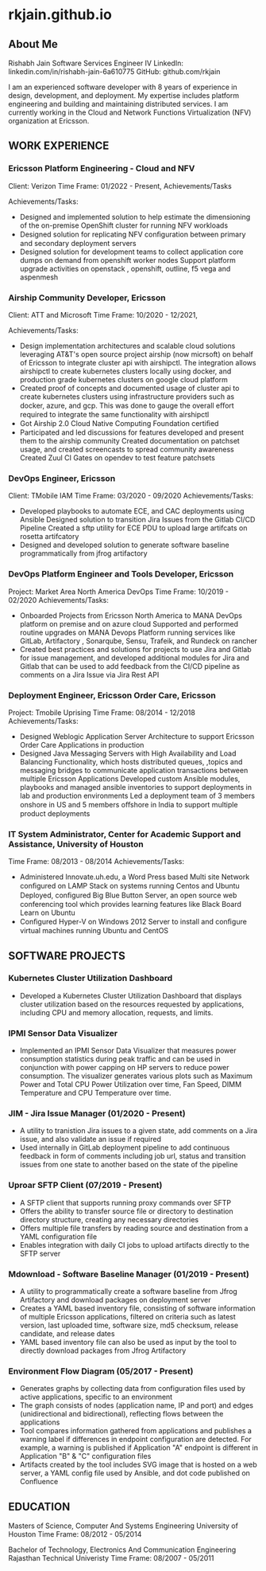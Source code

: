 # rkjain.github.io

## About Me

Rishabh Jain
Software Services Engineer IV
LinkedIn: linkedin.com/in/rishabh-jain-6a610775
GitHub: github.com/rkjain

I am an experienced software developer with 8 years of experience in design, development, and deployment. My expertise includes platform engineering and building and maintaining distributed services. I am currently working in the Cloud and Network Functions Virtualization (NFV) organization at Ericsson.


## WORK EXPERIENCE

### Ericsson Platform Engineering - Cloud and NFV
Client: Verizon
Time Frame: 01/2022 - Present, Achievements/Tasks

Achievements/Tasks:
- Designed and implemented solution to help estimate the dimensioning of the on-premise OpenShift cluster for running NFV
workloads
- Designed solution for replicating NFV conﬁguration between primary and secondary deployment servers
- Designed solution for development teams to collect application core dumps on demand from openshift worker nodes Support platform upgrade activities on openstack , openshift, outline, f5 vega and aspenmesh

### Airship Community Developer, Ericsson 
Client:  ATT and Microsoft
Time Frame: 10/2020 - 12/2021,

Achievements/Tasks:
- Design implementation architectures and scalable cloud solutions leveraging AT&T's open source project airship (now micrsoft) on
behalf of Ericsson to integrate cluster api with airshipctl. The integration allows airshipctl to create kubernetes clusters locally using docker, and production grade kubernetes clusters on google cloud platform
- Created proof of concepts and documented usage of cluster api to create kubernetes clusters using infrastructure providers such as docker, azure, and gcp. This was done to gauge the overall eﬀort required to integrate the same functionality with airshipctl
- Got Airship 2.0 Cloud Native Computing Foundation certiﬁed
- Participated and led discussions for features developed and present them to the airship community Created documentation on patchset usage, and created screencasts to spread community awareness Created Zuul CI Gates on opendev to test feature patchsets


### DevOps Engineer, Ericsson 
Client: TMobile IAM
Time Frame: 03/2020 - 09/2020
Achievements/Tasks:
- Developed playbooks to automate ECE, and CAC deployments using Ansible Designed solution to transition Jira Issues from the Gitlab CI/CD Pipeline Created a sftp utility for ECE PDU to upload large artifcats on rosetta artifcatory
- Designed and developed solution to generate software baseline programmatically from jfrog artifactory


### DevOps Platform Engineer and Tools Developer, Ericsson
Project: Market Area North America DevOps
Time Frame: 10/2019 - 02/2020
Achievements/Tasks:
- Onboarded Projects from Ericsson North America to MANA DevOps platform on premise and on azure cloud
Supported and performed routine upgrades on MANA Devops Platform running services like GitLab, Artifactory , Sonarqube, Sensu, Trafeik, and Rundeck on rancher
- Created best practices and solutions for projects to use Jira and Gitlab for issue management, and developed additional modules for Jira and Gitlab that can be used to add feedback from the CI/CD pipeline as comments on a Jira Issue via Jira Rest API


### Deployment Engineer, Ericsson Order Care, Ericsson
Project: Tmobile Uprising
Time Frame: 08/2014 - 12/2018
Achievements/Tasks:
- Designed Weblogic Application Server Architecture to support Ericsson Order Care Applications in production
- Designed Java Messaging Servers with High Availability and Load Balancing Functionality, which hosts distributed queues, ,topics and messaging bridges to communicate application transactions between multiple Ericsson Applications
Developed custom Ansible modules, playbooks and managed ansible inventories to support deployments in lab and production environments
Led a deployment team of 3 members onshore in US and 5 members oﬀshore in India to support multiple product deployments


### IT System Administrator, Center for Academic Support and Assistance, University of Houston
Time Frame: 08/2013 - 08/2014
Achievements/Tasks:
- Administered Innovate.uh.edu, a Word Press based Multi site Network conﬁgured on LAMP Stack on systems running Centos and Ubuntu
Deployed, conﬁgured Big Blue Button Server, an open source web conferencing tool which provides learning features like Black Board Learn on Ubuntu
- Conﬁgured Hyper-V on Windows 2012 Server to install and conﬁgure virtual machines running Ubuntu and CentOS

## SOFTWARE PROJECTS

### Kubernetes Cluster Utilization Dashboard

- Developed a Kubernetes Cluster Utilization Dashboard that displays cluster utilization based on the resources requested by applications, 
  including CPU and memory allocation, requests, and limits.

### IPMI Sensor Data Visualizer
- Implemented an IPMI Sensor Data Visualizer that measures power consumption statistics during peak traffic and can be used in conjunction with power capping on HP servers to reduce power consumption. 
  The visualizer generates various plots such as Maximum Power and Total CPU Power Utilization over time, Fan Speed, DIMM Temperature and CPU Temperature over time.



### JIM - Jira Issue Manager (01/2020 - Present)
- A utility to tranistion Jira issues to a given state, add comments on a Jira issue, and also validate an issue if required
- Used internally in GitLab deployment pipeline to add continuous feedback in form of comments including job url, status and transition issues from one state to another based on the state of the pipeline

### Uproar SFTP Client (07/2019 - Present)
- A SFTP client that supports running proxy commands over SFTP
- Offers the ability to transfer source file or directory to destination directory structure, creating any necessary directories
- Offers multiple file transfers by reading source and destination from a YAML configuration file
- Enables integration with daily CI jobs to upload artifacts directly to the SFTP server

### Mdownload - Software Baseline Manager (01/2019 - Present)
- A utility to programmatically create a software baseline from Jfrog Artifactory and download packages on deployment server
- Creates a YAML based inventory file, consisting of software information of multiple Ericsson applications, filtered on criteria such as latest version, last uploaded time, software size, md5 checksum, release candidate, and release dates
- YAML based inventory file can also be used as input by the tool to directly download packages from Jfrog Artifactory

### Environment Flow Diagram (05/2017 - Present)
- Generates graphs by collecting data from configuration files used by active applications, specific to an environment
- The graph consists of nodes (application name, IP and port) and edges (unidirectional and bidirectional), reflecting flows between the applications
- Tool compares information gathered from applications and publishes a warning label if differences in endpoint configuration are detected. For example, a warning is published if Application "A" endpoint is different in Application "B" & "C" configuration files
- Artifacts created by the tool includes SVG image that is hosted on a web server, a YAML config file used by Ansible, and dot code published on Confluence


## EDUCATION
Masters of Science, Computer And Systems Engineering
University of Houston
Time Frame: 08/2012 - 05/2014

Bachelor of Technology, Electronics And Communication Engineering
Rajasthan Technical Univeristy
Time Frame: 08/2007 - 05/2011
